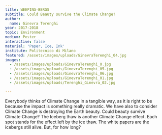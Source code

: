 ```yaml
---
title: WEEPING-BERGS
subtitle: Could Beauty survive the Climate Change?
author:
  name: Ginevra Terenghi
year: 2017-2018
topic: Environment
medium: Poster
interactive: false
material: 'Paper, Ice, Ink'
institute: Politecnico di Milano
featured: /assets/images/uploads/GinevraTerenghi_04.jpg
images:
  - /assets/images/uploads/GinevraTerenghi_0.jpg
  - /assets/images/uploads/GinevraTerenghi_05.jpg
  - /assets/images/uploads/GinevraTerenghi_06.jpg
  - /assets/images/uploads/GinevraTerenghi_01.jpg
  - /assets/images/uploads/Terenghi_Ginevra_02.jpg

---
```

Everybody thinks of Climate Change in a tangible way, as it is right to be because the impact is something really dramatic. We have also to consider Climate Change is destroying the Earth beauty. Could beauty survive Climate Change? 
The Iceberg thaw is another Climate Change effect. Each spot stands for the effect left by the ice thaw. The white papers are the icebergs still alive. But, for how long?
